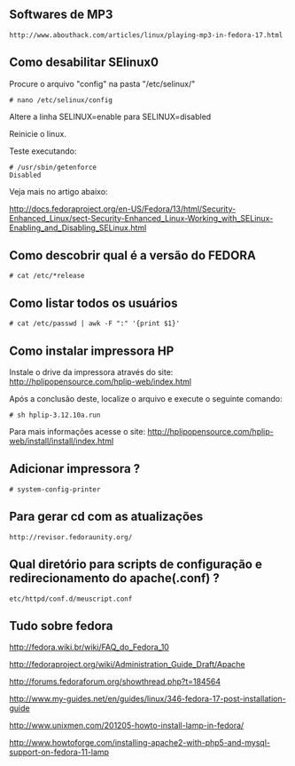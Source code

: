 Softwares de MP3
----------------

	http://www.abouthack.com/articles/linux/playing-mp3-in-fedora-17.html



Como desabilitar SElinux0
-------------------------

Procure o arquivo "config" na pasta "/etc/selinux/"

	# nano /etc/selinux/config

Altere a linha SELINUX=enable para SELINUX=disabled

Reinicie o linux.

Teste executando:

	# /usr/sbin/getenforce
	Disabled

Veja mais no artigo abaixo:

http://docs.fedoraproject.org/en-US/Fedora/13/html/Security-Enhanced_Linux/sect-Security-Enhanced_Linux-Working_with_SELinux-Enabling_and_Disabling_SELinux.html




Como descobrir qual é a versão do FEDORA
----------------------------------------

	# cat /etc/*release




Como listar todos os usuários
-----------------------------

	# cat /etc/passwd | awk -F ":" '{print $1}'



Como instalar impressora HP
---------------------------

Instale o drive da impressora através do site: http://hplipopensource.com/hplip-web/index.html

Após a conclusão deste, localize o arquivo e execute o seguinte comando:

	# sh hplip-3.12.10a.run

Para mais informações acesse o site: http://hplipopensource.com/hplip-web/install/install/index.html


Adicionar impressora ?
----------------------

	# system-config-printer


Para gerar cd com as atualizações
----------------------------------

	http://revisor.fedoraunity.org/



Qual diretório para scripts de configuração e redirecionamento do apache(.conf) ?
---------------------------------------------------------------------------------

	etc/httpd/conf.d/meuscript.conf


Tudo sobre fedora
-----------------

http://fedora.wiki.br/wiki/FAQ_do_Fedora_10

http://fedoraproject.org/wiki/Administration_Guide_Draft/Apache

http://forums.fedoraforum.org/showthread.php?t=184564

http://www.my-guides.net/en/guides/linux/346-fedora-17-post-installation-guide

http://www.unixmen.com/201205-howto-install-lamp-in-fedora/

http://www.howtoforge.com/installing-apache2-with-php5-and-mysql-support-on-fedora-11-lamp







